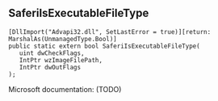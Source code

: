 ## SaferiIsExecutableFileType

```
[DllImport("Advapi32.dll", SetLastError = true)][return: MarshalAs(UnmanagedType.Bool)]
public static extern bool SaferiIsExecutableFileType(
   uint dwCheckFlags,
   IntPtr wzImageFilePath,
   IntPtr dwOutFlags
);
```

Microsoft documentation: (TODO)
